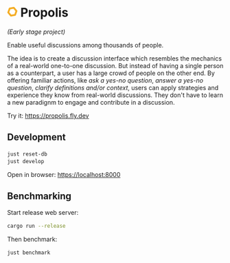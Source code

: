 # <img src="logo.svg" width="24" /> Propolis

*(Early stage project)*

Enable useful discussions among thousands of people.

The idea is to create a discussion interface which resembles the mechanics of a real-world one-to-one discussion. But instead of having a single person as a counterpart, a user has a large crowd of people on the other end. By offering familiar actions, like *ask a yes-no question*, *answer a yes-no question*, *clarify definitions and/or context*, users can apply strategies and experience they know from real-world discussions. They don't have to learn a new paradignm to engage and contribute in a discussion.

Try it: <https://propolis.fly.dev>

## Development

```bash
just reset-db
just develop
```
Open in browser: <https://localhost:8000>

## Benchmarking

Start release web server:

```bash
cargo run --release
```

Then benchmark:

```bash
just benchmark
```
